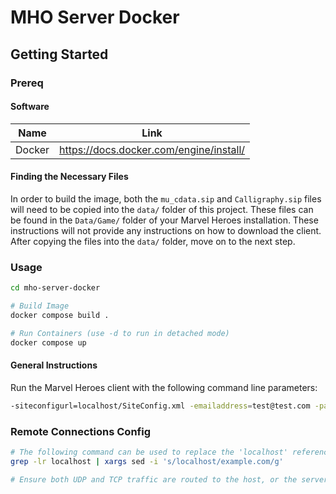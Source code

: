 # MHO Server Docker

## Getting Started

### Prereq

#### Software

| Name | Link |
|------|------|
| Docker | https://docs.docker.com/engine/install/ | 

#### Finding the Necessary Files

In order to build the image, both the `mu_cdata.sip` and `Calligraphy.sip` files will need to be copied into the `data/` folder of this project. These files can be found in
the `Data/Game/` folder of your Marvel Heroes installation. These instructions will not provide any instructions on how to download the client. After copying the files into the `data/`
folder, move on to the next step.

### Usage

```bash
cd mho-server-docker

# Build Image
docker compose build .

# Run Containers (use -d to run in detached mode)
docker compose up
```

#### General Instructions

Run the Marvel Heroes client with the following command line parameters:

```bash
-siteconfigurl=localhost/SiteConfig.xml -emailaddress=test@test.com -password=123
```

### Remote Connections Config

```bash
# The following command can be used to replace the 'localhost' references with that of your own domain
grep -lr localhost | xargs sed -i 's/localhost/example.com/g'

# Ensure both UDP and TCP traffic are routed to the host, or the server will be unable to accept connections from the client.

```

